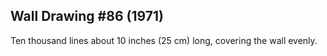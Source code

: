 ## Wall Drawing #86 (1971)

Ten thousand lines about 10 inches (25 cm) long, covering the wall evenly.
